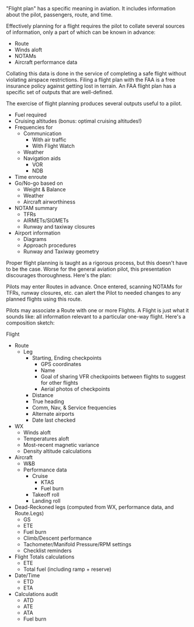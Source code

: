 "Flight plan" has a specific meaning in aviation. It includes information about the pilot, passengers, route, and time.

Effectively planning for a flight requires the pilot to collate several sources of information, only a part of which can be known in advance:
 - Route
 - Winds aloft
 - NOTAMs
 - Aircraft performance data

Collating this data is done in the service of completing a safe flight without violating airspace restrictions. Filing a flight plan with the FAA is a free insurance policy against getting lost in terrain. An FAA flight plan has a specific set of outputs that are well-defined.

The exercise of flight planning produces several outputs useful to a pilot.
 - Fuel required
 - Cruising altitudes (bonus: optimal cruising altitudes!)
 - Frequencies for
   - Communication
     - With air traffic
     - With Flight Watch
   - Weather
   - Navigation aids
     - VOR
     - NDB
 - Time enroute
 - Go/No-go based on
   - Weight & Balance
   - Weather
   - Aircraft airworthiness
 - NOTAM summary
   - TFRs
   - AIRMETs/SIGMETs
   - Runway and taxiway closures
 - Airport information
   - Diagrams
   - Approach procedures
   - Runway and Taxiway geometry

Proper flight planning is taught as a rigorous process, but this doesn't have to be the case. Worse for the general aviation pilot, this presentation discourages thoroughness. Here's the plan:

Pilots may enter Routes in advance. Once entered, scanning NOTAMs for TFRs, runway closures, etc. can alert the Pilot to needed changes to any planned flights using this route.

Pilots may associate a Route with one or more Flights. A Flight is just what it sounds like: all information relevant to a particular one-way flight. Here's a composition sketch:

Flight
 - Route
   - Leg
     - Starting, Ending checkpoints
       - GPS coordinates
       - Name
       - Goal of sharing VFR checkpoints between flights to suggest for other flights
       - Aerial photos of checkpoints
     - Distance
     - True heading
     - Comm, Nav, & Service frequencies
     - Alternate airports
     - Date last checked
 - WX
   - Winds aloft
   - Temperatures aloft
   - Most-recent magnetic variance
   - Density altitude calculations
 - Aircraft
   - W&B
   - Performance data
     - Cruise
       - KTAS
       - Fuel burn
     - Takeoff roll
     - Landing roll
 - Dead-Reckoned legs (computed from WX, performance data, and Route.Legs)
   - GS
   - ETE
   - Fuel burn
   - Climb/Descent performance
   - Tachometer/Manifold Pressure/RPM settings
   - Checklist reminders
 - Flight Totals calculations
   - ETE
   - Total fuel (including ramp + reserve)
 - Date/Time
   - ETD
   - ETA
 - Calculations audit
   - ATD
   - ATE
   - ATA
   - Fuel burn
